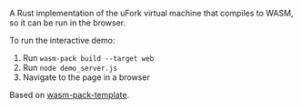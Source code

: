 A Rust implementation of the uFork virtual machine that compiles to WASM, so it can be run in the browser.

To run the interactive demo:

1. Run `wasm-pack build --target web`
2. Run `node demo_server.js`
3. Navigate to the page in a browser

Based on [wasm-pack-template](https://github.com/rustwasm/wasm-pack-template).
